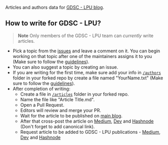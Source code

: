 Articles and authors data for [GDSC - LPU blog](https://blog.gdsclpu.live).

## How to write for GDSC - LPU?

> **Note**
> Only members of the GDSC - LPU team can _currently_ write articles.

- Pick a topic from the [issues](https://github.com/gdsclpu/articles/issues) and leave a comment on it. You can begin working on that topic after one of the maintainers assigns it to you (Make sure to follow the [guidelines](https://l.gdsclpu.live/bwg)).
- You can also suggest a topic by creating an issue.
- If you are writing for the first time, make sure add your info in [`/authors`](https://github.com/gdsclpu/articles/tree/main/authors) folder in your forked repo by create a file named "YourName.txt" (Make sure to follow the [guidelines](https://github.com/gdsclpu/articles/blob/main/authors/README.md)).
- After completion of writing:
  - Create a file in [`/articles`](https://github.com/gdsclpu/articles/tree/main/articles) folder in your forked repo.
  - Name the file like "Article Title.md".
  - Open a Pull Request.
  - Editors will review and merge your PR.
  - Wait for the article to be published on [main blog](https://blog.gdsclpu.live).
  - After that cross-post the article on [Medium](https://medium.com), [Dev](https://dev.to) and [Hashnode](https://hashnode.com) (Don't forget to add canonical link).
  - Request article to be added to GDSC - LPU publications - [Medium](https://medium.com/dsc-lpu), [Dev](https://dev.to/gdsclpu) and [Hashnode](https://gdsclpu.hashnode.dev/)
